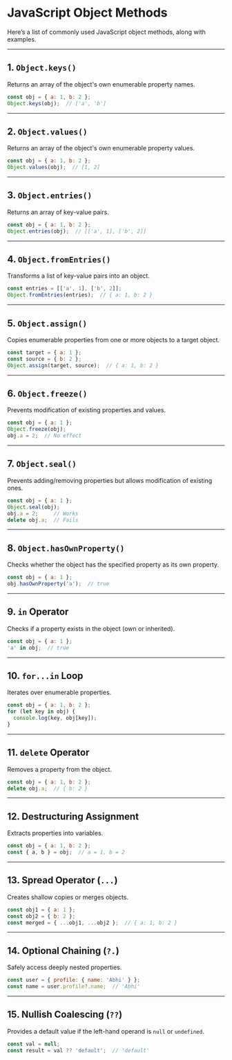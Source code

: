 
# JavaScript Object Methods

Here’s a list of commonly used JavaScript object methods, along with examples.

---

##  1. `Object.keys()`
Returns an array of the object's own enumerable property names.

```js
const obj = { a: 1, b: 2 };
Object.keys(obj);  // ['a', 'b']
```

---

##  2. `Object.values()`
Returns an array of the object's own enumerable property values.

```js
const obj = { a: 1, b: 2 };
Object.values(obj);  // [1, 2]
```

---

##  3. `Object.entries()`
Returns an array of key-value pairs.

```js
const obj = { a: 1, b: 2 };
Object.entries(obj);  // [['a', 1], ['b', 2]]
```

---

##  4. `Object.fromEntries()`
Transforms a list of key-value pairs into an object.

```js
const entries = [['a', 1], ['b', 2]];
Object.fromEntries(entries);  // { a: 1, b: 2 }
```

---

##  5. `Object.assign()`
Copies enumerable properties from one or more objects to a target object.

```js
const target = { a: 1 };
const source = { b: 2 };
Object.assign(target, source);  // { a: 1, b: 2 }
```

---

##  6. `Object.freeze()`
Prevents modification of existing properties and values.

```js
const obj = { a: 1 };
Object.freeze(obj);
obj.a = 2;  // No effect
```

---

##  7. `Object.seal()`
Prevents adding/removing properties but allows modification of existing ones.

```js
const obj = { a: 1 };
Object.seal(obj);
obj.a = 2;     // Works
delete obj.a;  // Fails
```

---

##  8. `Object.hasOwnProperty()`
Checks whether the object has the specified property as its own property.

```js
const obj = { a: 1 };
obj.hasOwnProperty('a');  // true
```

---

##  9. `in` Operator
Checks if a property exists in the object (own or inherited).

```js
const obj = { a: 1 };
'a' in obj;  // true
```

---

##  10. `for...in` Loop
Iterates over enumerable properties.

```js
const obj = { a: 1, b: 2 };
for (let key in obj) {
  console.log(key, obj[key]);
}
```

---

##  11. `delete` Operator
Removes a property from the object.

```js
const obj = { a: 1, b: 2 };
delete obj.a;  // { b: 2 }
```

---

##  12. Destructuring Assignment
Extracts properties into variables.

```js
const obj = { a: 1, b: 2 };
const { a, b } = obj;  // a = 1, b = 2
```

---

##  13. Spread Operator (`...`)
Creates shallow copies or merges objects.

```js
const obj1 = { a: 1 };
const obj2 = { b: 2 };
const merged = { ...obj1, ...obj2 };  // { a: 1, b: 2 }
```

---

##  14. Optional Chaining (`?.`)
Safely access deeply nested properties.

```js
const user = { profile: { name: 'Abhi' } };
const name = user.profile?.name;  // 'Abhi'
```

---

##  15. Nullish Coalescing (`??`)
Provides a default value if the left-hand operand is `null` or `undefined`.

```js
const val = null;
const result = val ?? 'default';  // 'default'
```
